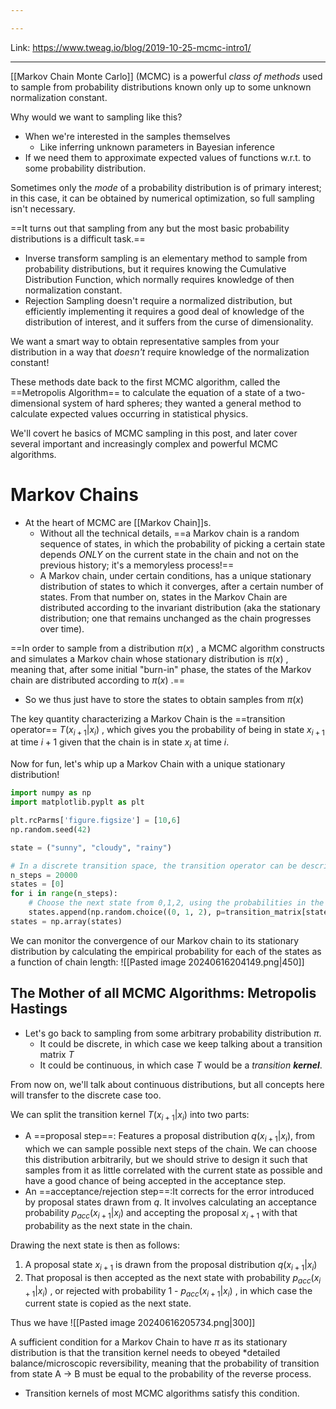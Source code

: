 ```yaml
---

---
```

Link: https://www.tweag.io/blog/2019-10-25-mcmc-intro1/

-------

[[Markov Chain Monte Carlo]] (MCMC) is a powerful *class of methods* used to sample from probability distributions known only up to some unknown normalization constant.

Why would we want to sampling like this?
- When we're interested in the samples themselves
	- Like inferring unknown parameters in Bayesian inference
- If we need them to approximate expected values of functions w.r.t. to some probability distribution.

Sometimes only the *mode* of a probability distribution is of primary interest; in this case, it can be obtained by numerical optimization, so full sampling isn't necessary.

==It turns out that sampling from any but the most basic probability distributions is a difficult task.==
- Inverse transform sampling is an elementary method to sample from probability distributions, but it requires knowing the Cumulative Distribution Function, which normally requires knowledge of then normalization constant.
- Rejection Sampling doesn't require a normalized distribution, but efficiently implementing it requires a good deal of knowledge of the distribution of interest, and it suffers from the curse of dimensionality.

We want a smart way to obtain representative samples from your distribution in a way that *doesn't* require knowledge of the normalization constant!

These methods date back to the first MCMC algorithm, called the ==Metropolis Algorithm== to calculate the equation of a state of a two-dimensional system of hard spheres; they wanted a general method to calculate expected values occurring in statistical physics.

We'll covert he basics of MCMC sampling in this post, and later cover several important and increasingly complex and powerful MCMC algorithms.

# Markov Chains

- At the heart of MCMC are [[Markov Chain]]s.
	- Without all the technical details, ==a Markov chain is a random sequence of states, in which the probability of picking a certain state depends *ONLY* on the current state in the chain and not on the previous history; it's a memoryless process!==
	- A Markov chain, under certain conditions, has a unique stationary distribution of states to which it converges, after a certain number of states. From that number on, states in the Markov Chain are distributed according to the invariant distribution (aka the stationary distribution; one that remains unchanged as the chain progresses over time).

==In order to sample from a distribution $\pi(x)$ , a MCMC algorithm constructs and simulates a Markov chain whose stationary distribution is  $\pi(x)$ , meaning that, after some initial "burn-in" phase, the states of the Markov chain are distributed according to  $\pi(x)$ .==
- So we thus just have to store the states to obtain samples from  $\pi(x)$ 

The key quantity characterizing a Markov Chain is the ==transition operator== $T(x_{i+1}|x_i)$ , which gives you the probability of being in state $x_{i+1}$ at time $i+1$ given that the chain is in state $x_i$ at time $i$.

Now for fun, let's whip up a Markov Chain with a unique stationary distribution!

```python
import numpy as np
import matplotlib.pyplt as plt

plt.rcParms['figure.figsize'] = [10,6]
np.random.seed(42)

state = ("sunny", "cloudy", "rainy")

# In a discrete transition space, the transition operator can be described as a matrix. Columns are rows describe to sunny/cloudy/rainy weather, with rows indicating the state the chain is in, and columns the states the chain might transition to.
n_steps = 20000
states = [0]
for i in range(n_steps):
	# Choose the next state from 0,1,2, using the probabilities in the appropriate row on the transition matrix to choose which next state to move to.
    states.append(np.random.choice((0, 1, 2), p=transition_matrix[states[-1]]))
states = np.array(states)
```

We can monitor the convergence of our Markov chain to its stationary distribution by calculating the empirical probability for each of the states as a function of chain length:
![[Pasted image 20240616204149.png|450]]

## The Mother of all MCMC Algorithms: Metropolis Hastings
- Let's go back to sampling from some arbitrary probability distribution $\pi$. 
	- It could be discrete, in which case we keep talking about a transition matrix $T$
	- It could be continuous, in which case $T$ would be a *transition **kernel***.

From now on, we'll talk about continuous distributions, but all concepts here will transfer to the discrete case too.

We can split the transition kernel $T(x_{i+1}|x_i)$ into two parts:
- A ==proposal step==: Features a proposal distribution $q(x_{i+1}|x_i)$, from which we can sample possible next steps of the chain. We can choose this distribution arbitrarily, but we should strive to design it such that samples from it as little correlated with the current state as possible and have a good chance of being accepted in the acceptance step.
- An ==acceptance/rejection step==:It corrects for the error introduced by proposal states drawn from $q$. It involves calculating an acceptance probability $p_{acc}(x_{i+1}|x_i)$ and accepting the proposal $x_{i+1}$ with that probability as the next state in the chain.

Drawing the next state is then as follows:
1. A proposal state $x_{i+1}$ is drawn from the proposal distribution $q(x_{i+1}|x_i)$ 
2. That proposal is then accepted as the next state with probability $p_{acc}(x_{i+1}|x_i)$ , or rejected with probability 1 - $p_{acc}(x_{i+1}|x_i)$ , in which case the current state is copied as the next state.

Thus we have 
![[Pasted image 20240616205734.png|300]]

A sufficient condition for a Markov Chain to have $\pi$ as its stationary distribution is that the transition kernel needs to obeyed *detailed balance/microscopic reversibility, meaning that the probability of transition from state A -> B must be equal to the probability of the reverse process.
- Transition kernels of most MCMC algorithms satisfy this condition.




















